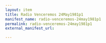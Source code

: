 ```yaml
---
layout: item
title: Radio Venceremos 24May1981p1
manifest_name: radio-venceremos-24may1981p1
permalink: radio-venceremos-24may1981p1
external_manifest_url: 

---
```

<!-- Add an essay or interpretive material below this line,
using HTML or markdown.  Do not modify this file above this line -->
